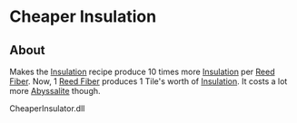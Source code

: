 
# Cheaper Insulation

## About
Makes the [Insulation](https://oxygennotincluded.gamepedia.com/Insulation) recipe produce 10 times 
more [Insulation](https://oxygennotincluded.gamepedia.com/Insulation) per [Reed Fiber](https://oxygennotincluded.gamepedia.com/Reed_Fiber).
Now, 1 [Reed Fiber](https://oxygennotincluded.gamepedia.com/Reed_Fiber) produces 1 Tile's worth of [Insulation](https://oxygennotincluded.gamepedia.com/Insulation). 
It costs a lot more [Abyssalite](https://oxygennotincluded.gamepedia.com/Abyssalite) though.


CheaperInsulator.dll
